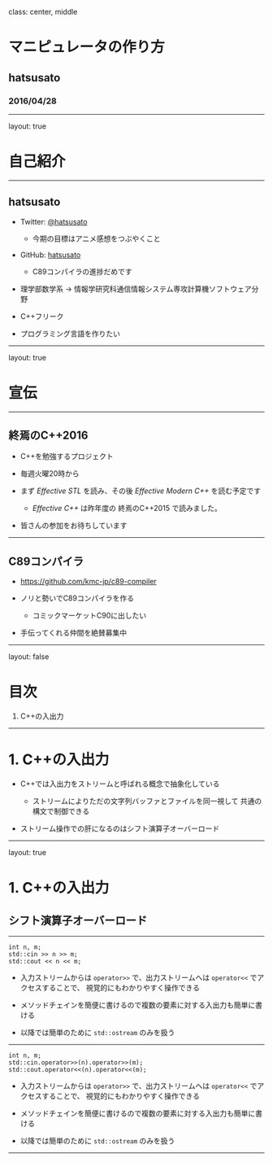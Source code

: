 class: center, middle

# マニピュレータの作り方

## hatsusato

### 2016/04/28

---
layout: true

# 自己紹介

---

## hatsusato

- Twitter: [@hatsusato](https://twitter.com/hatsusato)

	- 今期の目標はアニメ感想をつぶやくこと

- GitHub: [hatsusato](https://github.com/hatsusato)

	- C89コンパイラの進捗だめです

- 理学部数学系 -> 情報学研究科通信情報システム専攻計算機ソフトウェア分野

- C++フリーク

- プログラミング言語を作りたい

---
layout: true

# 宣伝

---

## 終焉のC++2016

- C++を勉強するプロジェクト

- 毎週火曜20時から

- まず _Effective STL_ を読み、その後 _Effective Modern C++_ を読む予定です

	- _Effective C++_ は昨年度の 終焉のC++2015 で読みました。

- 皆さんの参加をお待ちしています

---

## C89コンパイラ

- https://github.com/kmc-jp/c89-compiler

- ノリと勢いでC89コンパイラを作る

	- コミックマーケットC90に出したい

- 手伝ってくれる仲間を絶賛募集中

---
layout: false

# 目次

1. C++の入出力

---

# 1. C++の入出力

- C++では入出力をストリームと呼ばれる概念で抽象化している

	- ストリームによりただの文字列バッファとファイルを同一視して
	  共通の構文で制御できる

- ストリーム操作での肝になるのはシフト演算子オーバーロード

---
layout: true

# 1. C++の入出力
## シフト演算子オーバーロード

---

```
int n, m;
std::cin >> n >> m;
std::cout << n << m;
```

- 入力ストリームからは `operator>>` で、出力ストリームへは `operator<<` でアクセスすることで、
  視覚的にもわかりやすく操作できる

- メソッドチェインを簡便に書けるので複数の要素に対する入出力も簡単に書ける

- 以降では簡単のために `std::ostream` のみを扱う

---

```
int n, m;
std::cin.operator>>(n).operator>>(m);
std::cout.operator<<(n).operator<<(m);
```

- 入力ストリームからは `operator>>` で、出力ストリームへは `operator<<` でアクセスすることで、
  視覚的にもわかりやすく操作できる

- メソッドチェインを簡便に書けるので複数の要素に対する入出力も簡単に書ける

- 以降では簡単のために `std::ostream` のみを扱う

---
